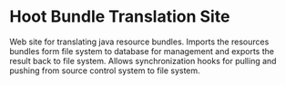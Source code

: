 Hoot Bundle Translation Site
============================

Web site for translating java resource bundles. Imports the resources bundles form file system to database for 
management and exports the  result back to file system. Allows synchronization hooks for pulling and pushing from source 
control system to file system.
